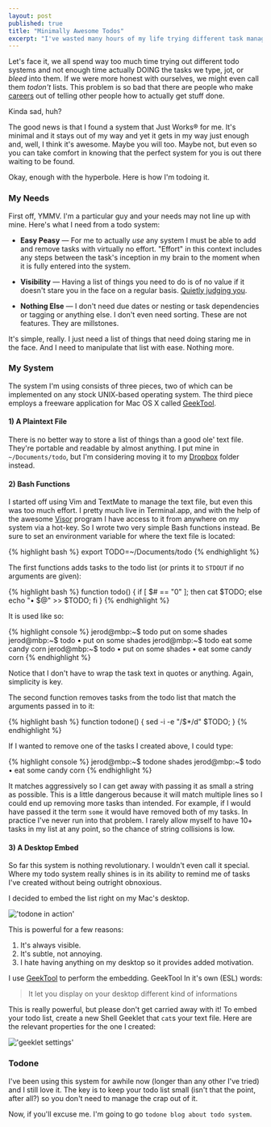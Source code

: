```yaml
---
layout: post
published: true
title: "Minimally Awesome Todos"
excerpt: "I've wasted many hours of my life trying different task management applications and have never found anything effective enough to stick with. Finally, I've found a solution that is simple and effective. It Just Works&reg;. I think it's awesome. Maybe you will too."
---
```


Let's face it, we all spend way too much time trying out different todo systems and not enough time actually DOING the tasks we type, jot, or _bleed_ into them. If we were more honest with ourselves, we might even call them _todon't_ lists. This problem is so bad that there are people who make [careers][gtd] out of telling other people how to actually get stuff done.

Kinda sad, huh?


The good news is that I found a system that Just Works&reg; for me. It's minimal and it stays out of my way and yet it gets in my way just enough and, well, I think it's awesome. Maybe you will too. Maybe not, but even so you can take comfort in knowing that the perfect system for you is out there waiting to be found.

Okay, enough with the hyperbole. Here is how I'm todoing it.

### My Needs

First off, YMMV. I'm a particular guy and your needs may not line up with mine. Here's what I need from a todo system:

* **Easy Peasy** — For me to actually _use_ any system I must be able to add and remove tasks with virtually no effort. "Effort" in this context includes any steps between the task's inception in my brain to the moment when it is fully entered into the system.

* **Visibility** — Having a list of things you need to do is of no value if it doesn't stare you in the face on a regular basis. [Quietly judging you][frankmackey].

* **Nothing Else** — I don't need due dates or nesting or task dependencies or tagging or anything else. I don't even need sorting. These are not features. They are millstones.

It's simple, really. I just need a list of things that need doing staring me in the face. And I need to manipulate that list with ease. Nothing more.

### My System

The system I'm using consists of three pieces, two of which can be implemented on any stock UNIX-based operating system. The third piece employs a freeware application for Mac OS X called [GeekTool][geektool].

#### 1) A Plaintext File

There is no better way to store a list of things than a good ole' text file. They're portable and readable by almost anything. I put mine in `~/Documents/todo`, but I'm considering moving it to my [Dropbox][dropbox] folder instead.

#### 2) Bash Functions

I started off using Vim and TextMate to manage the text file, but even this was too much effort. I pretty much live in Terminal.app, and with the help of the awesome [Visor][visor] program I have access to it from anywhere on my system via a hot-key. So I wrote two very simple Bash functions instead. Be sure to set an environment variable for where the text file is located:

{% highlight bash %}
export TODO=~/Documents/todo
{% endhighlight %}


The first functions adds tasks to the todo list (or prints it to `STDOUT` if no arguments are given):

{% highlight bash %}
function todo() { if [ $# == "0" ]; then cat $TODO; else echo "• $@" >> $TODO; fi }
{% endhighlight %}

It is used like so:

{% highlight console %}
jerod@mbp:~$ todo put on some shades
jerod@mbp:~$ todo
• put on some shades
jerod@mbp:~$ todo eat some candy corn
jerod@mbp:~$ todo
• put on some shades
• eat some candy corn
{% endhighlight %}

Notice that I don't have to wrap the task text in quotes or anything. Again, simplicity is key.

The second function removes tasks from the todo list that match the arguments passed in to it:

{% highlight bash %}
function todone() { sed -i -e "/$*/d" $TODO; }
{% endhighlight %}

If I wanted to remove one of the tasks I created above, I could type:

{% highlight console %}
jerod@mbp:~$ todone shades
jerod@mbp:~$ todo
• eat some candy corn
{% endhighlight %}

It matches aggressively so I can get away with passing it as small a string as possible. This is a little dangerous because it will match multiple lines so I could end up removing more tasks than intended. For example, if I would have passed it the term `some` it would have removed both of my tasks. In practice I've never run into that problem. I rarely allow myself to have 10+ tasks in my list at any point, so the chance of string collisions is low.

#### 3) A Desktop Embed

So far this system is nothing revolutionary. I wouldn't even call it special. Where my todo system really shines is in its ability to remind me of tasks I've created without being outright obnoxious.

I decided to embed the list right on my Mac's desktop.

!['todone in action'][todone]

This is powerful for a few reasons:

1. It's always visible.
2. It's subtle, not annoying.
3. I hate having anything on my desktop so it provides added motivation.

I use [GeekTool][geektool] to perform the embedding. GeekTool In it's own (ESL) words:

> It let you display on your desktop different kind of informations

This is really powerful, but please don't get carried away with it! To embed your todo list, create a new Shell Geeklet that `cat`s your text file. Here are the relevant properties for the one I created:

!['geeklet settings'][geeklet]

### Todone

I've been using this system for awhile now (longer than any other I've tried) and I still love it. The key is to keep your todo list small (isn't that the point, after all?) so you don't need to manage the crap out of it.

Now, if you'll excuse me. I'm going to go `todone blog about todo system`.

[gtd]:http://www.amazon.com/s/ref=nb_sb_noss?url=search-alias%3Daps&field-keywords=gtd&x=0&y=0
[frankmackey]:http://www.imdb.com/title/tt0175880/quotes?qt0372122
[geektool]:http://projects.tynsoe.org/en/geektool/
[dropbox]:https://www.dropbox.com
[things]:http://culturedcode.com/things/
[visor]:http://visor.binaryage.com/
[todone]:http://jerodsanto.net/drop/todone-20101201-060519.png
[geeklet]:http://jerodsanto.net/drop/todone-geeklet-20101201-063708.png
